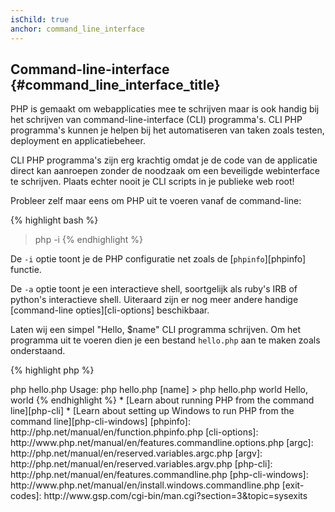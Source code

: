 ```yaml
---
isChild: true
anchor: command_line_interface
---
```


## Command-line-interface {#command_line_interface_title}

PHP is gemaakt om webapplicaties mee te schrijven maar is ook handig bij het schrijven van command-line-interface (CLI) programma's. CLI PHP programma's kunnen je helpen bij het automatiseren van taken zoals testen, deployment en applicatiebeheer.

CLI PHP programma's zijn erg krachtig omdat je de code van de applicatie direct kan aanroepen zonder de noodzaak om een beveiligde webinterface te schrijven. Plaats echter nooit je CLI scripts in je publieke web root!

Probleer zelf maar eens om PHP uit te voeren vanaf de command-line:

{% highlight bash %}
> php -i
{% endhighlight %}

De `-i` optie toont je de PHP configuratie net zoals de [`phpinfo`][phpinfo] functie.

De `-a` optie toont je een interactieve shell, soortgelijk als ruby's IRB of python's interactieve shell. Uiteraard zijn er nog meer andere handige [command-line opties][cli-options] beschikbaar.

Laten wij een simpel "Hello, $name" CLI programma schrijven. Om het programma uit te voeren dien je een bestand `hello.php` aan te maken zoals onderstaand.

{% highlight php %}
<?php
if ($argc != 2) {
    echo "Usage: php hello.php [name].\n";
    exit(1);
}
$name = $argv[1];
echo "Hello, $name\n";
{% endhighlight %}

PHP sets up two special variables based on the arguments your script is run with. [`$argc`][argc] is an integer variable containing the argument *count* and [`$argv`][argv] is an array variable containing each argument's *value*. The first argument is always the name of your PHP script file, in this case `hello.php`.

The `exit()` expression is used with a non-zero number to let the shell know that the command failed. Commonly used exit codes can be found [here][exit-codes]

To run our script, above, from the command line:

{% highlight bash %}
> php hello.php
Usage: php hello.php [name]
> php hello.php world
Hello, world
{% endhighlight %}


 * [Learn about running PHP from the command line][php-cli]
 * [Learn about setting up Windows to run PHP from the command line][php-cli-windows]

[phpinfo]: http://php.net/manual/en/function.phpinfo.php
[cli-options]: http://www.php.net/manual/en/features.commandline.options.php
[argc]: http://php.net/manual/en/reserved.variables.argc.php
[argv]: http://php.net/manual/en/reserved.variables.argv.php
[php-cli]: http://php.net/manual/en/features.commandline.php
[php-cli-windows]: http://www.php.net/manual/en/install.windows.commandline.php
[exit-codes]: http://www.gsp.com/cgi-bin/man.cgi?section=3&topic=sysexits
